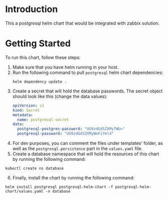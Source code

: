 # Introduction
This a postgresql helm chart that would be integrated with zabbix solution.

# Getting Started
To run this chart, follow these steps:
1. Make sure that you have helm running in your host.
2. Run the following command to pull ``postgresql`` helm chart dependencies:
    ```shell 
   helm dependency update .
    ```
3. Create a secret that will hold the database passwords. The secret object should look like this (change the data values):
    ```yaml
    apiVersion: v1
    kind: Secret
    metadata:
      name: postgresql-secret
    data:
      postgresql-postgres-password: "UG9zdGdSZXMyTWU="
      postgresql-password: "UG9zdGdSZXMyWmFiYml4"
    ```
4. For dev purposes, you can comment the files under templates' folder, as well as the ``postgresql.persistence`` part
    in the ``values.yaml`` file.
5. Create a database namespace that will hold the resources of this chart by running the following command:
```shell
kubectl create ns database
```
6. Finally, install the chart by running the following command:
```shell
helm install postgresql postgresql-helm-chart -f postgresql-helm-chart/values.yaml -n database
```
